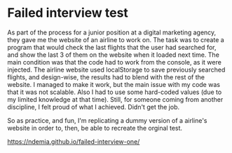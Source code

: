 # Failed interview test
As part of the process for a junior position at a digital marketing agency, they gave me the website of an airline to work on. The task was to create a program that would check the last flights that the user had searched for, and show the last 3 of them on the website when it loaded next time. The main condition was that the code had to work from the console, as it were injected.
The airline website used localStorage to save previously searched flights, and design-wise, the results had to blend with the rest of the website. I managed to make it work, but the main issue with my code was that it was not scalable. Also I had to use some hard-coded values (due to my limited knowledge at that time). Still, for someone coming from another discipline, I felt proud of what I achieved. Didn't get the job.

So as practice, and fun, I'm replicating a dummy version of a airline's website in order to, then, be able to recreate the orginal test.

https://ndemia.github.io/failed-interview-one/

